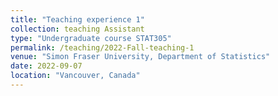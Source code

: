 ```yaml
---
title: "Teaching experience 1"
collection: teaching Assistant
type: "Undergraduate course STAT305"
permalink: /teaching/2022-Fall-teaching-1
venue: "Simon Fraser University, Department of Statistics"
date: 2022-09-07
location: "Vancouver, Canada"
---
```

